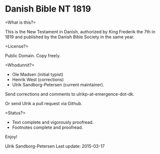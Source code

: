 # Danish Bible NT 1819

=What is this?=

This is the New Testament in Danish, authorized by King Frederik the
7th in 1819 and published by the Danish Bible Society in the same
year.

=License?=

Public Domain. Copy freely.


=Whodunnit?=

- Ole Madsen (initial typist)
- Henrik West (corrections)
- Ulrik Sandborg-Petersen (current maintainer).

Send corrections and comments to ulrikp-at-emergence-dot-dk.

Or send Ulrik a pull request via Github.


=Status?=

- Text complete and vigorously proofread.
- Footnotes complete and proofread.


Enjoy!

Ulrik Sandborg-Petersen
Last update: 2015-03-17